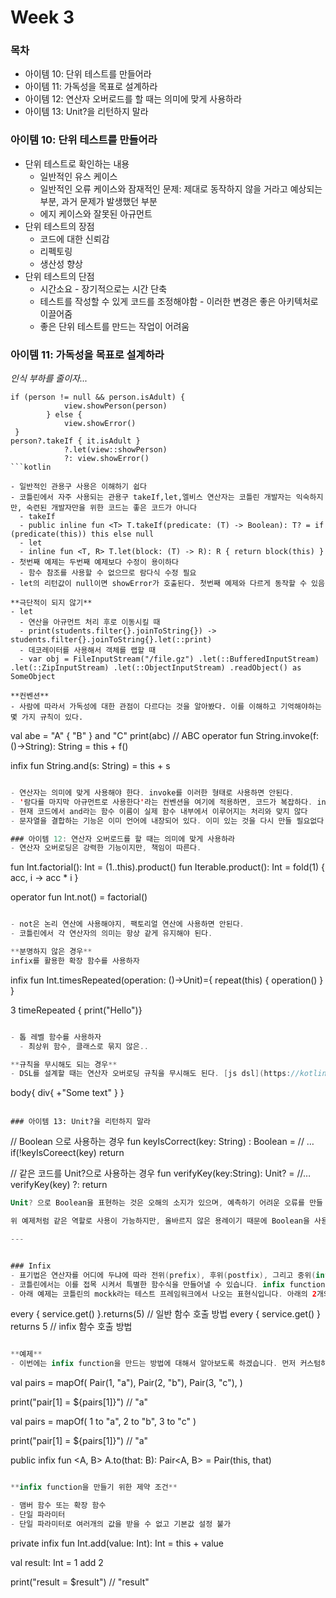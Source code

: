 # Week 3

### 목차

- 아이템 10: 단위 테스트를 만들어라
- 아이템 11: 가독성을 목표로 설계하라
- 아이템 12: 연산자 오버로드를 할 때는 의미에 맞게 사용하라
- 아이템 13: Unit?을 리턴하지 말라

### 아이템 10: 단위 테스트를 만들어라

- 단위 테스트로 확인하는 내용
  - 일반적인 유스 케이스
  - 일반적인 오류 케이스와 잠재적인 문제: 제대로 동작하지 않을 거라고 예상되는 부분, 과거 문제가 발생했던 부분
  - 에지 케이스와 잘못된 아규먼트
- 단위 테스트의 장점
  - 코드에 대한 신뢰감
  - 리펙토링
  - 생산성 향상
- 단위 테스트의 단점
  - 시간소요 - 장기적으로는 시간 단축
  - 테스트를 작성할 수 있게 코드를 조정해야함 - 이러한 변경은 좋은 아키텍처로 이끌어줌
  - 좋은 단위 테스트를 만드는 작업이 어려움

### 아이템 11: 가독성을 목표로 설계하라

*인식 부하를 줄이자...*

```
if (person != null && person.isAdult) {
            view.showPerson(person)
        } else {
            view.showError()
 }
person?.takeIf { it.isAdult }
            ?.let(view::showPerson)
            ?: view.showError()
```kotlin

- 일반적인 관용구 사용은 이해하기 쉽다
- 코틀린에서 자주 사용되는 관용구 takeIf,let,엘비스 연산자는 코틀린 개발자는 익숙하지만, 숙련된 개발자만을 위한 코드는 좋은 코드가 아니다
  - takeIf
  - public inline fun <T> T.takeIf(predicate: (T) -> Boolean): T? = if (predicate(this)) this else null
  - let
  - inline fun <T, R> T.let(block: (T) -> R): R { return block(this) }
- 첫번째 예제는 두번째 예제보다 수정이 용이하다
  - 함수 참조를 사용할 수 없으므로 람다식 수정 필요
- let의 리턴값이 null이면 showError가 호출된다. 첫번째 예제와 다르게 동작할 수 있음

**극단적이 되지 않기**
- let
  - 연산을 아규먼트 처리 후로 이동시킬 때
  - print(students.filter{}.joinToString{}) -> students.filter{}.joinToString{}.let(::print)
  - 데코레이터를 사용해서 객체를 랩할 때
  - var obj = FileInputStream("/file.gz") .let(::BufferedInputStream) .let(::ZipInputStream) .let(::ObjectInputStream) .readObject() as SomeObject

**컨벤션**
- 사람에 따라서 가독성에 대한 관점이 다르다는 것을 알아봤다. 이를 이해하고 기억해야하는 몇 가지 규칙이 있다.

```
val abe = "A" { "B" } and "C"
print(abc) // ABC
operator fun String.invoke(f: ()->String): String = this + f()


infix fun String.and(s: String) = this + s
```kotlin

- 연산자는 의미에 맞게 사용해야 한다. invoke를 이러한 형태로 사용하면 안된다.
- '람다를 마지막 아규먼트로 사용한다'라는 컨벤션을 여기에 적용하면, 코드가 복잡하다. invoke 연산자와 함께 이러한 컨벤션을 적용하는 것은 신중해야 한다.
- 현재 코드에서 and라는 함수 이름이 실제 함수 내부에서 이루어지는 처리와 맞지 않다
- 문자열을 결합하는 기능은 이미 언어에 내장되어 있다. 이미 있는 것을 다시 만들 필요없다.

### 아이템 12: 연산자 오버로드를 할 때는 의미에 맞게 사용하라
- 연산자 오버로딩은 강력한 기능이지만, 책임이 따른다.

```
fun Int.factorial(): Int = (1..this).product()
fun Iterable<Int>.product(): Int = fold(1) { acc, i -> acc * i }

operator fun Int.not() = factorial()
```kotlin

- not은 논리 연산에 사용해야지, 팩토리얼 연산에 사용하면 안된다.
- 코틀린에서 각 연산자의 의미는 항상 같게 유지해야 된다.

**분명하지 않은 경우**
infix를 활용한 확장 함수를 사용하자

```
infix fun Int.timesRepeated(operation: ()->Unit)={
      repeat(this) { operation() }
}

3 timeRepeated { print("Hello")}
```kotlin

- 톱 레벨 함수를 사용하자
  - 최상위 함수, 클래스로 묶지 않은..

**규칙을 무시해도 되는 경우**
- DSL를 설계할 때는 연산자 오버로딩 규칙을 무시해도 된다. [js dsl](https://kotlinlang.org/docs/typesafe-html-dsl.html)
```
body{
  div{
+"Some text"
}
}
```

### 아이템 13: Unit?을 리턴하지 말라
```
// Boolean 으로 사용하는 경우
fun keyIsCorrect(key: String) : Boolean = // …
if(!keyIsCoreect(key) return

// 같은 코드를 Unit?으로 사용하는 경우
fun verifyKey(key:String): Unit? = //…
verifyKey(key) ?: return
```kotlin
Unit? 으로 Boolean을 표현하는 것은 오해의 소지가 있으며, 예측하기 어려운 오류를 만들 수 있다.

위 예제처럼 같은 역할로 사용이 가능하지만, 올바르지 않은 용례이기 때문에 Boolean을 사용하자.

---


### Infix
- 표기법은 연산자를 어디에 두냐에 따라 전위(prefix), 후위(postfix), 그리고 중위(infix)로 나뉘게 됩니다. 즉, infix라는 것은 두개의 값 사이에 중간에 특정한 표현식을 넣는다는 의미입니다.
- 코틀린에서는 이를 접목 시켜서 특별한 함수식을 만들어낼 수 있습니다. infix function이란 호출자인 점(.)과 파라미터 괄호()를 생략하고 함수명 만으로 호출할 수 있는 코틀린에서 제공해주는 표현식입니다.
- 아래 예제는 코틀린의 mockk라는 테스트 프레임워크에서 나오는 표현식입니다. 아래의 2개의 표현식은 완전동일합니다. 2번째 라인의 방식이 infix function을 이용한 방식입니다. 훨씬 가독성 측면에서 좋은것을 확인할 수 있습니다.

```
every { service.get() }.returns(5) // 일반 함수 호출 방법
every { service.get() } returns 5 // infix 함수 호출 방법
```kotlin

**예제**
- 이번에는 infix function을 만드는 방법에 대해서 알아보도록 하겠습니다. 먼저 커스텀하게 만들기 전에 코틀린에서는 기본적으로 사용할 수 있는 infix function을 살펴보도록 하겠습니다.

```
val pairs = mapOf(
    Pair(1, "a"),
    Pair(2, "b"),
    Pair(3, "c"),
)

print("pair[1] = ${pairs[1]}") // "a"

val pairs = mapOf(
    1 to "a",
    2 to "b",
    3 to "c"
)

print("pair[1] = ${pairs[1]}") // "a"

public infix fun <A, B> A.to(that: B): Pair<A, B> = Pair(this, that)
```kotlin

**infix function을 만들기 위한 제약 조건**

- 맴버 함수 또는 확장 함수
- 단일 파라미터
- 단일 파라미터로 여러개의 값을 받을 수 없고 기본값 설정 불가

```
private infix fun Int.add(value: Int): Int = this + value

val result: Int = 1 add 2

print("result = $result") // "result"
```kotlin
